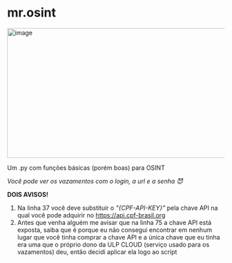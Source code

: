 # mr.osint
<img width="545" height="301" alt="image" src="https://github.com/user-attachments/assets/25363f8c-d810-4936-b9b1-631e90a4771e" />

Um .py com funções básicas (porém boas) para OSINT

*Você pode ver os vazamentos com o login, a url e a senha 😈*

**DOIS AVISOS!**

 1. Na linha 37 você deve substituir o *"{CPF-API-KEY}"* pela chave API na qual você pode adquirir no https://api.cpf-brasil.org
 2. Antes que venha alguém me avisar que na linha 75 a chave API está exposta, saiba que é porque eu não consegui encontrar em nenhum lugar que você tinha comprar a chave API e a única chave que eu tinha era uma que o próprio dono da ULP CLOUD (serviço usado para os vazamentos) deu, então decidi aplicar ela logo ao script
